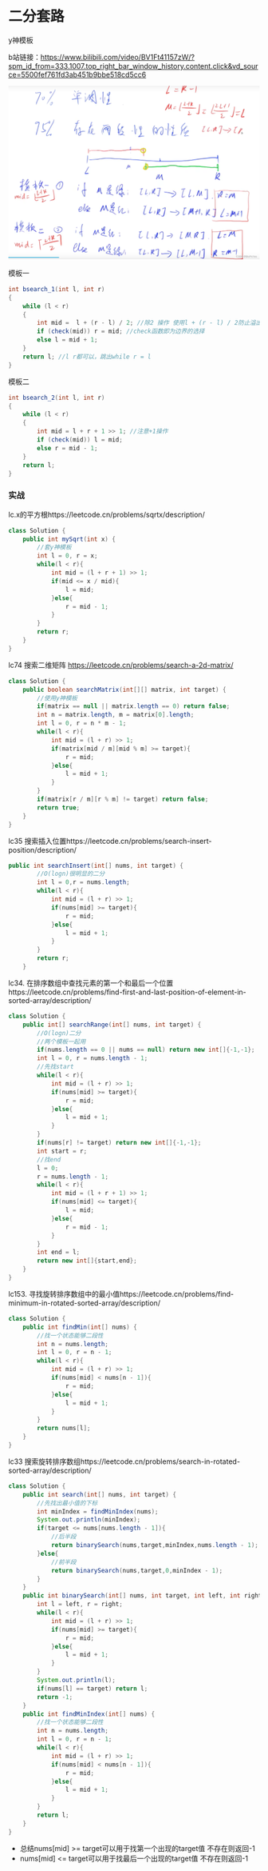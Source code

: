 # 二分套路

y神模板

b站链接：https://www.bilibili.com/video/BV1Ft41157zW/?spm_id_from=333.1007.top_right_bar_window_history.content.click&vd_source=5500fef761fd3ab451b9bbe518cd5cc6

![在这里插入图片描述](img/0828e07b342f41eab6b179283dcd91aa.png)

模板一

```java
int bsearch_1(int l, int r)
{
    while (l < r)
    {
        int mid =  l + (r - l) / 2; //除2 操作 使用l + (r - l) / 2防止溢出
        if (check(mid)) r = mid; //check函数即为边界的选择
        else l = mid + 1;
    }
    return l; //l r都可以，跳出while r = l
}

```

模板二

```java
int bsearch_2(int l, int r)
{
    while (l < r)
    {
        int mid = l + r + 1 >> 1; //注意+1操作
        if (check(mid)) l = mid;
        else r = mid - 1;
    }
    return l;
}

```

### 实战

lc.x的平方根https://leetcode.cn/problems/sqrtx/description/

```java
class Solution {
    public int mySqrt(int x) {
        //套y神模板
        int l = 0, r = x;
        while(l < r){
            int mid = (l + r + 1) >> 1;
            if(mid <= x / mid){
                l = mid;
            }else{
                r = mid - 1;
            }
        }
        return r;
    }
}
```



lc74 搜索二维矩阵 https://leetcode.cn/problems/search-a-2d-matrix/

```java
class Solution {
    public boolean searchMatrix(int[][] matrix, int target) {
        //使用y神模板
        if(matrix == null || matrix.length == 0) return false;
        int n = matrix.length, m = matrix[0].length;
        int l = 0, r = n * m - 1;
        while(l < r){
            int mid = (l + r) >> 1;
            if(matrix[mid / m][mid % m] >= target){
                r = mid;
            }else{
                l = mid + 1;
            }
        }
        if(matrix[r / m][r % m] != target) return false;
        return true;
    }
}
```

lc35 搜索插入位置https://leetcode.cn/problems/search-insert-position/description/

```java
public int searchInsert(int[] nums, int target) {
        //O(logn)很明显的二分
        int l = 0,r = nums.length;
        while(l < r){
            int mid = (l + r) >> 1;
            if(nums[mid] >= target){
                r = mid;
            }else{
                l = mid + 1;
            }
        }
        return r;
    }
```

lc34. 在排序数组中查找元素的第一个和最后一个位置https://leetcode.cn/problems/find-first-and-last-position-of-element-in-sorted-array/description/

```java
class Solution {
    public int[] searchRange(int[] nums, int target) {
        //O(logn)二分
        //两个模板一起用
        if(nums.length == 0 || nums == null) return new int[]{-1,-1};
        int l = 0, r = nums.length - 1;
        //先找start
        while(l < r){
            int mid = (l + r) >> 1;
            if(nums[mid] >= target){
                r = mid;
            }else{
                l = mid + 1;
            }
        }
        if(nums[r] != target) return new int[]{-1,-1};
        int start = r;
        //找end
        l = 0;
        r = nums.length - 1;
        while(l < r){
            int mid = (l + r + 1) >> 1;
            if(nums[mid] <= target){
                l = mid;
            }else{
                r = mid - 1;
            }
        }
        int end = l;
        return new int[]{start,end};
    }
}
```

lc153. 寻找旋转排序数组中的最小值https://leetcode.cn/problems/find-minimum-in-rotated-sorted-array/description/

```java
class Solution {
    public int findMin(int[] nums) {
        //找一个状态能够二段性
        int n = nums.length;
        int l = 0, r = n - 1;
        while(l < r){
            int mid = (l + r) >> 1;
            if(nums[mid] < nums[n - 1]){
                r = mid;
            }else{
                l = mid + 1;
            }
        }
        return nums[l];
    }
}
```

lc33 搜索旋转排序数组https://leetcode.cn/problems/search-in-rotated-sorted-array/description/

```java
class Solution {
    public int search(int[] nums, int target) {
        //先找出最小值的下标
        int minIndex = findMinIndex(nums);
        System.out.println(minIndex);
        if(target <= nums[nums.length - 1]){
            //后半段
            return binarySearch(nums,target,minIndex,nums.length - 1);
        }else{
            //前半段
            return binarySearch(nums,target,0,minIndex - 1);
        }
    }
    public int binarySearch(int[] nums, int target, int left, int right){
        int l = left, r = right;
        while(l < r){
            int mid = (l + r) >> 1;
            if(nums[mid] >= target){
                r = mid;
            }else{
                l = mid + 1;
            }
        }
        System.out.println(l);
        if(nums[l] == target) return l;
        return -1;
    }
    public int findMinIndex(int[] nums) {
        //找一个状态能够二段性
        int n = nums.length;
        int l = 0, r = n - 1;
        while(l < r){
            int mid = (l + r) >> 1;
            if(nums[mid] < nums[n - 1]){
                r = mid;
            }else{
                l = mid + 1;
            }
        }
        return l;
    }
}
```

- 总结nums[mid] >= target可以用于找第一个出现的target值 不存在则返回-1
- nums[mid] <= target可以用于找最后一个出现的target值 不存在则返回-1